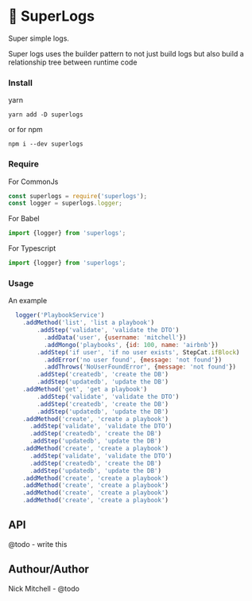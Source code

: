 # 🦄 SuperLogs
Super simple logs. 

Super logs uses the builder pattern to not just build logs but also build a relationship tree between runtime code

### Install
yarn
```
yarn add -D superlogs
```

or for npm
```
npm i --dev superlogs
```

### Require
For CommonJs
```js
const superlogs = require('superlogs');
const logger = superlogs.logger;
```

For Babel 
```js
import {logger} from 'superlogs';
```

For Typescript 
```typescript
import {logger} from 'superlogs';
```

 
### Usage 
An example 

```js
  logger('PlaybookService')
    .addMethod('list', 'list a playbook')
        .addStep('validate', 'validate the DTO')
          .addData('user', {username: 'mitchell'})
          .addMongo('playbooks', {id: 100, name: 'airbnb'})
        .addStep('if user', 'if no user exists', StepCat.ifBlock)
          .addError('no user found', {message: 'not found'})
          .addThrows('NoUserFoundError', {message: 'not found'})
        .addStep('createdb', 'create the DB')
        .addStep('updatedb', 'update the DB')
    .addMethod('get', 'get a playbook')
        .addStep('validate', 'validate the DTO')
        .addStep('createdb', 'create the DB')
        .addStep('updatedb', 'update the DB')
    .addMethod('create', 'create a playbook')
      .addStep('validate', 'validate the DTO')
      .addStep('createdb', 'create the DB')
      .addStep('updatedb', 'update the DB')
    .addMethod('create', 'create a playbook')
      .addStep('validate', 'validate the DTO')
      .addStep('createdb', 'create the DB')
      .addStep('updatedb', 'update the DB')
    .addMethod('create', 'create a playbook')
    .addMethod('create', 'create a playbook')
    .addMethod('create', 'create a playbook')
    .addMethod('create', 'create a playbook')
```


## API
@todo - write this

## Authour/Author
Nick Mitchell - @todo

